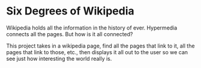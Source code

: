 Six Degrees of Wikipedia
===========

Wikipedia holds all the information in the history of ever.  Hypermedia connects all the pages.  But how is it all connected?

This project takes in a wikipedia page, find all the pages that link to it, all the pages that link to those, etc., then displays it all out to the user so we can see just how interesting the world really is.